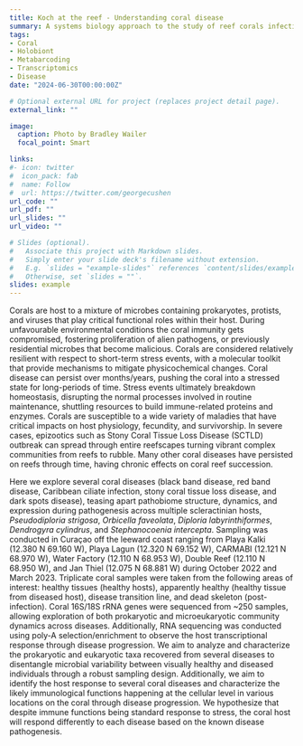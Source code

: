 ```yaml
---
title: Koch at the reef - Understanding coral disease
summary: A systems biology approach to the study of reef corals infectious diseases.
tags:
- Coral
- Holobiont
- Metabarcoding
- Transcriptomics
- Disease
date: "2024-06-30T00:00:00Z"

# Optional external URL for project (replaces project detail page).
external_link: ""

image:
  caption: Photo by Bradley Wailer
  focal_point: Smart

links:
#- icon: twitter
#  icon_pack: fab
#  name: Follow
#  url: https://twitter.com/georgecushen
url_code: ""
url_pdf: ""
url_slides: ""
url_video: ""

# Slides (optional).
#   Associate this project with Markdown slides.
#   Simply enter your slide deck's filename without extension.
#   E.g. `slides = "example-slides"` references `content/slides/example-slides.md`.
#   Otherwise, set `slides = ""`.
slides: example
---
```


Corals are host to a mixture of microbes containing prokaryotes, protists, and viruses that play critical functional roles within their host. During unfavourable environmental conditions the coral immunity gets compromised, fostering proliferation of alien pathogens, or previously residential microbes that become malicious. Corals are considered relatively resilient with respect to short-term stress events, with a molecular toolkit that provide mechanisms to mitigate physicochemical changes. Coral disease can persist over months/years, pushing the coral into a stressed state for long-periods of time. Stress events ultimately breakdown homeostasis, disrupting the normal processes involved in routine maintenance, shuttling resources to build immune-related proteins and enzymes. Corals are susceptible to a wide variety of maladies that have critical impacts on host physiology, fecundity, and survivorship. In severe cases, epizootics such as Stony Coral Tissue Loss Disease (SCTLD) outbreak can spread through entire reefscapes turning vibrant complex communities from reefs to rubble. Many other coral diseases have persisted on reefs through time, having chronic effects on coral reef succession.

Here we explore several coral diseases (black band disease, red band disease, Caribbean ciliate infection, stony coral tissue loss disease, and dark spots disease), teasing apart pathobiome structure, dynamics, and expression during pathogenesis across multiple scleractinian hosts, _Pseudodiploria strigosa_, _Orbicella faveolata_, _Diploria labyrinthiformes_, _Dendrogyra cylindrus_, and _Stephanocoenia intercepta_. Sampling was conducted in Curaçao off the leeward coast ranging from Playa Kalki (12.380 N 69.160 W), Playa Lagun (12.320 N 69.152 W), CARMABI (12.121 N 68.970 W), Water Factory (12.110 N 68.953 W), Double Reef (12.110 N 68.950 W), and Jan Thiel (12.075 N 68.881 W) during October 2022 and March 2023. Triplicate coral samples were taken from the following areas of interest: healthy tissues (healthy hosts), apparently healthy (healthy tissue from diseased host), disease transition line, and dead skeleton (post-infection). Coral 16S/18S rRNA genes were sequenced from ~250 samples, allowing exploration of both prokaryotic and microeukaryotic community dynamics across diseases. Additionally, RNA sequencing was conducted using poly-A selection/enrichment to observe the host transcriptional response through disease progression. We aim to analyze and characterize the prokaryotic and eukaryotic taxa recovered from several diseases to disentangle microbial variability between visually healthy and diseased individuals through a robust sampling design. Additionally, we aim to identify the host response to several coral diseases and characterize the likely immunological functions happening at the cellular level in various locations on the coral through disease progression. We hypothesize that despite immune functions being standard response to stress, the coral host will respond differently to each disease based on the known disease pathogenesis.

